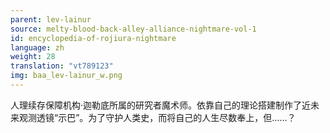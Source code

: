 ```yaml
---
parent: lev-lainur
source: melty-blood-back-alley-alliance-nightmare-vol-1
id: encyclopedia-of-rojiura-nightmare
language: zh
weight: 28
translation: "vt789123"
img: baa_lev-lainur_w.png
---
```


人理续存保障机构·迦勒底所属的研究者魔术师。依靠自己的理论搭建制作了近未来观测透镜“示巴”。为了守护人类史，而将自己的人生尽数奉上，但……？
